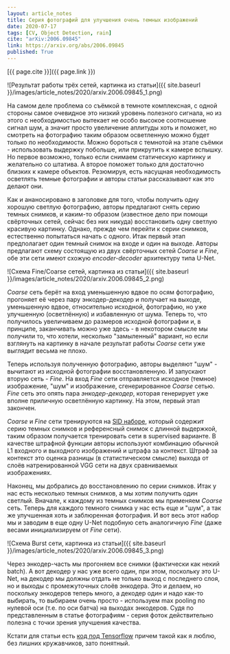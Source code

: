 ```yaml
---
layout: article_notes
title: Серия фотографий для улучшения очень темных изображений
date: 2020-07-17
tags: [CV, Object Detection, rain]
cite: "arXiv:2006.09845"
link: https://arxiv.org/abs/2006.09845
published: True
---
```


[{{ page.cite }}]({{ page.link }})

![Результат работы трёх сетей, картинка из статьи]({{ site.baseurl }}/images/article_notes/2020/arxiv.2006.09845_1.png)

На самом деле проблема со съёмкой в темноте комплексная, с одной стороны самое очевидное это низкий уровень полезного сигнала, но из этого с
необходимостью вытекает не особо высокое соотношение сигнал шум, а значит просто увеличение аплитуды хоть и поможет, но смотреть на фотографию
таким образом осветленную можно будет только по необходимости. Можно бороться с темнотой на этапе съёмки - использовать выдержку побольше, или
прикрутить к камере вспышку. Но первое возможно, только если снимаем статическую картинку и желательно со штатива. А второе поможет только для
достаточно близких к камере объектов. Резюмируя, есть насущная необходимость осветлять темные фотографии и aвторы статьи рассказывают как это делают
они.

<!--more-->

Как и ананосировано в заголовке для того, чтобы получить одну хорошую светлую фотографию, авторы предлагают снять серию темных снимков, и каким-то
образом (известное дело при помощи свёрточных сетей, сейчас без них никуда) восстановить одну светлую красивую картинку. Однако, прежде чем перейти
к серии снимков, естественно попытаться начать с одного. Итак первый этап предполагает один темный снимок на входе и один на выходе. Авторы
предлагают схему состоящую из двух свёрточных сетей _Coarse_ и _Fine_, обе эти сети имеют схожую _encoder-decoder_ архитектуру типа U-Net.

![Схема Fine/Coarse сетей, картинка из статьи]({{ site.baseurl }}/images/article_notes/2020/arxiv.2006.09845_2.png)

_Coarse_ сеть берёт на вход уменьшенную вдвое по осям фотографию, прогоняет её через пару энкодер-декодер и получает на выходе, уменьшенную вдвое,
относительно исходной, фотографию, но уже улучшенную (осветлённую) и избавленную от шума. Теперь то, что получилось увеличиваем до размеров исходной
фотографии и, в принципе, заканчивать можно уже здесь - в некотором смысле мы получили то, что хотели, несколько "замыленный" вариант, но если
взглянуть на картинку в начале результат работы _Coarse_ сети уже выглядит весьма не плохо. 

Теперь используя полученную фотографию, авторы выделяют "шум" - вычитают из исходной фотографии восстановленную. И запускают вторую сеть - _Fine_.
На вход _Fine_ сети отправляется исходное (темное) изображение, "шум" и изображение, сгенерированное _Coarse_ сетью. _Fine_ сеть это опять пара
_энкодер-декодер_, которая генерирует уже вполне приличную осветлённую картинку. На этом, первый этап закончен. 

_Coarse_ и _Fine_ сети тренируются на [SID наборе](https://github.com/cchen156/Learning-to-See-in-the-Dark), который содержит серию темных снимков
и референсный снимок с длинной выдержкой, таким образом получается тренировать сети в supervised варианте. В качестве штрафной функции авторы
используют комбинацию обычной L1 входного и выходного изображений и штрафа за контекст. Штраф за контекст это оценка разницы (в статистическом
смысле) выхода от слоёв натренированной VGG сети на двух сравниваемых изображениях.

Наконец, мы добрались до восстановлению по серии снимков. Итак у нас есть несколько темных снимков, а мы хотим получить один светлый. Вначале, к
каждому из темных снимков мы применяем _Coarse_ сеть. Теперь для каждого темного снимка у нас есть еще и "шум", а так же улучшенная хоть и
заблюренная фотография. И вот весь этот набор мы и заводим в еще одну U-Net подобную сеть аналогичную _Fine_ (даже весами инициализируем от _Fine_
сети).

![Схема Burst сети, картинка из статьи]({{ site.baseurl }}/images/article_notes/2020/arxiv.2006.09845_3.png)

Через энкодер-часть мы прогоняем все снимки (фактически как некий batch). А вот декодер у нас уже всего один, при этом, поскольку это U-Net, на
декодер мы должны отдать не только выход с последнего слоя, но и выходы с промежуточных слоёв энкодера. Это и делаем, но поскольку энкодеров теперь
много, а декодер один и надо как-то выбирать, то выбираем очень просто - используем max pooling по нулевой оси (т.е. по оси батча) на выходах
энкодеров. Судя по представленным в статье фотографиям - серия фоток действительно полезна с точки зрения улучшения качества.

Кстати для статьи есть [код под Tensorflow](https://github.com/hucvl/dark-burst-photography/) причем такой как я люблю, без лишних кружавчиков, зато
понятный.


